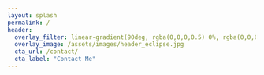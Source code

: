 ```yaml
---
layout: splash
permalink: /
header:
  overlay_filter: linear-gradient(90deg, rgba(0,0,0,0.5) 0%, rgba(0,0,0,0.35) 20%, rgba(0,0,0,0) 75%)
  overlay_image: /assets/images/header_eclipse.jpg
  cta_url: /contact/
  cta_label: "Contact Me"
---
```


